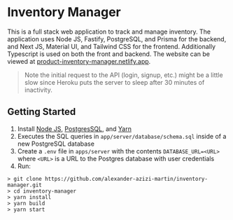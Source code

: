 # Inventory Manager

This is a full stack web application to track and manage inventory. The application uses Node JS, Fastify, PostgreSQL, and Prisma for the backend, and Next JS, Material UI, and Tailwind CSS for the frontend. Additionally Typescript is used on both the front and backend. The website can be viewed at [product-inventory-manager.netlify.app](https://product-inventory-manager.netlify.app). 

> Note the initial request to the API (login, signup, etc.) might be a little slow since Heroku puts the server to sleep after 30 minutes of inactivity.

## Getting Started

1. Install [Node JS](https://nodejs.org/en/download/), [PostgresSQL](https://www.postgresql.org/download/), and [Yarn](https://classic.yarnpkg.com/en/docs/install#windows-stable) 
2. Executes the SQL queries in `app/server/database/schema.sql` inside of a new PostgreSQL database
3. Create a `.env` file in `apps/server` with the contents `DATABASE_URL=<URL>` where `<URL>` is a URL to the Postgres database with user credentials
4. Run: 
```
> git clone https://github.com/alexander-azizi-martin/inventory-manager.git
> cd inventory-manager
> yarn install
> yarn build
> yarn start
```
